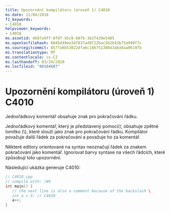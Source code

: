 ```yaml
---
title: Upozornění kompilátoru (úroveň 1) C4010
ms.date: 11/04/2016
f1_keywords:
- C4010
helpviewer_keywords:
- C4010
ms.assetid: d607a9ff-8f8f-45c0-b07b-3b2f439e5485
ms.openlocfilehash: 6045d49ee34f837ad9f22bac5b2b43b75a998f7c
ms.sourcegitcommit: 857fa6b530224fa6c18675138043aba9aa0619fb
ms.translationtype: MT
ms.contentlocale: cs-CZ
ms.lasthandoff: 03/24/2020
ms.locfileid: "80164687"
---
```

# <a name="compiler-warning-level-1-c4010"></a>Upozornění kompilátoru (úroveň 1) C4010

Jednořádkový komentář obsahuje znak pro pokračování řádku.

Jednořádkový komentář, který je představený pomocí//, obsahuje zpětné lomítko (\\), které slouží jako znak pro pokračování řádku. Kompilátor považuje další řádek za pokračování a považuje ho za komentář.

Některé editory orientované na syntax neoznačují řádek za znakem pokračování jako komentář. Ignorovat barvy syntaxe na všech řádcích, které způsobují toto upozornění.

Následující ukázka generuje C4010:

```cpp
// C4010.cpp
// compile with: /WX
int main() {
   // the next line is also a comment because of the backslash \
   int a = 3; // C4010
   a++;
}
```
